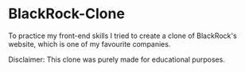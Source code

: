 # BlackRock-Clone

To practice my front-end skills I tried to create a clone of BlackRock's website, which is one of my favourite companies. 

Disclaimer: This clone was purely made for educational purposes.
